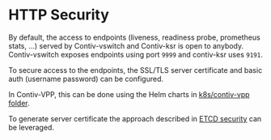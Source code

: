 # HTTP Security

By default, the access to endpoints (liveness, readiness probe, prometheus stats, ...) served by Contiv-vswitch and
Contiv-ksr is open to anybody. Contiv-vswitch exposes endpoints using port `9999` and contiv-ksr uses `9191`.

To secure access to the endpoints, the SSL/TLS server certificate and basic auth (username password) can be configured.

In Contiv-VPP, this can be done using the Helm charts in [k8s/contiv-vpp folder](../k8s/contiv-vpp).

To generate server certificate the approach described in [ETCD security](ETCD_SECURITY.md) can be leveraged.

